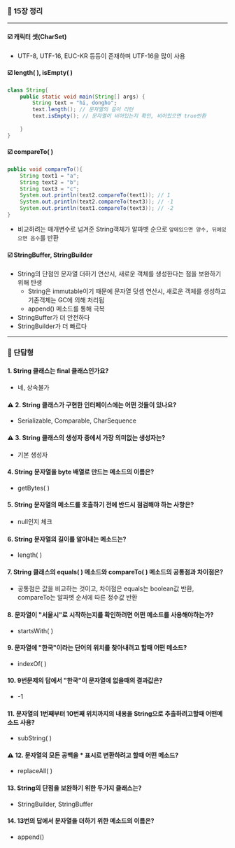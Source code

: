 ### 💭 15장 정리

---

#### ☑️ 캐릭터 셋(CharSet)

- UTF-8, UTF-16, EUC-KR 등등이 존재하며 UTF-16을 많이 사용

#### ☑️ length( ), isEmpty( )
```java
class String{
    public static void main(String[] args) {
        String text = "hi, dongho";
        text.length(); // 문자열의 길이 리턴
        text.isEmpty(); // 문자열이 비어있는지 확인, 비어있으면 true반환
        
    }
}
```

#### ☑️ compareTo( )
```java
public void compareTo(){
    String text1 = "a";
    String text2 = "b";
    String text3 = "c";
    System.out.println(text2.compareTo(text1)); // 1
    System.out.println(text2.compareTo(text3)); // -1
    System.out.println(text1.compareTo(text3)); // -2
}
```
- 비교하려는 매개변수로 넘겨준 String객체가 알파벳 순으로 `앞에있으면 양수, 뒤에있으면 음수`를 반환

#### ☑️ StringBuffer, StringBuilder

- String의 단점인 문자열 더하기 연산시, 새로운 객체를 생성한다는 점을 보완하기 위해 탄생
  - String은 immutable이기 때문에 문자열 덧셈 연산시, 새로운 객체를 생성하고 기존객체는 GC에 의해 처리됨
  - append() 메소드를 통해 극복
- StringBuffer가 더 안전하다
- StringBuilder가 더 빠르다

---

### 💭 단답형

#### 1. String 클래스는 final 클래스인가요?

- 네, 상속불가

#### ⚠️ 2. String 클래스가 구현한 인터페이스에는 어떤 것들이 있나요?

- Serializable, Comparable, CharSequence

#### ⚠️ 3. String 클래스의 생성자 중에서 가장 의미없는 생성자는?

- 기본 생성자

#### 4. String 문자열을 byte 배열로 만드는 메소드의 이름은?

- getBytes( )

#### 5. String 문자열의 메소드를 호출하기 전에 반드시 점검해야 하는 사항은?

- null인지 체크

#### 6. String 문자열의 길이를 알아내는 메소드는?

- length( )

#### 7. String 클래스의 equals( ) 메소드와 compareTo( ) 메소드의 공통점과 차이점은?

- 공통점은 값을 비교하는 것이고, 차이점은 equals는 boolean값 반환, compareTo는 알파벳 순서에 따른 정수값 반환

#### 8. 문자열이 "서울시"로 시작하는지를 확인하려면 어떤 메소드를 사용해야하는가?

- startsWith( )

#### 9. 문자열에 "한국"이라는 단어의 위치를 찾아내려고 할때 어떤 메소드?

- indexOf( )

#### 10. 9번문제의 답에서 "한국"이 문자열에 없을때의 결과값은?

- -1

#### 11. 문자열의 1번째부터 10번째 위치까지의 내용을 String으로 추출하려고할때 어떤메소드 사용?

- subString( )

#### ⚠️ 12. 문자열의 모든 공백을 * 표시로 변환하려고 할때 어떤 메소드?

- replaceAll( )

#### 13. String의 단점을 보완하기 위한 두가지 클래스는?

- StringBuilder, StringBuffer

#### 14. 13번의 답에서 문자열을 더하기 위한 메소드의 이름은?

- append()